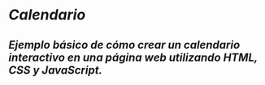 # _Calendario_

## **_Ejemplo básico de cómo crear un calendario interactivo en una página web utilizando HTML, CSS y JavaScript._**
